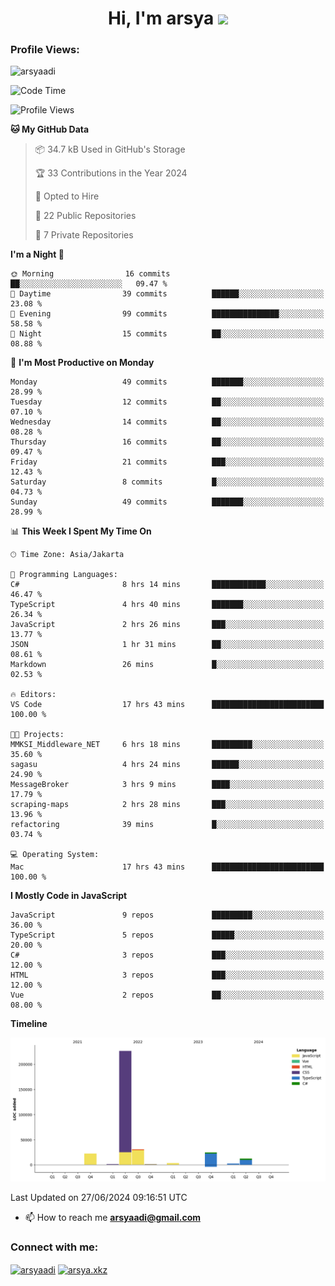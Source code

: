 <h1 align="center">Hi, I'm arsya 
  <img src="https://media.giphy.com/media/hvRJCLFzcasrR4ia7z/giphy.gif" width="30px"/>
</h1>

<p align="left"> <h3>Profile Views:</h3> <img src="https://komarev.com/ghpvc/?username=arsyaadi&label=Profile%20views&color=0e75b6&style=flat" alt="arsyaadi" /> </p>

<!--START_SECTION:waka-->
![Code Time](http://img.shields.io/badge/Code%20Time-2%2C848%20hrs%2036%20mins-blue)

![Profile Views](http://img.shields.io/badge/Profile%20Views-0-blue)

**🐱 My GitHub Data** 

> 📦 34.7 kB Used in GitHub's Storage 
 > 
> 🏆 33 Contributions in the Year 2024
 > 
> 💼 Opted to Hire
 > 
> 📜 22 Public Repositories 
 > 
> 🔑 7 Private Repositories 
 > 
**I'm a Night 🦉** 

```text
🌞 Morning                16 commits          ██░░░░░░░░░░░░░░░░░░░░░░░   09.47 % 
🌆 Daytime                39 commits          ██████░░░░░░░░░░░░░░░░░░░   23.08 % 
🌃 Evening                99 commits          ███████████████░░░░░░░░░░   58.58 % 
🌙 Night                  15 commits          ██░░░░░░░░░░░░░░░░░░░░░░░   08.88 % 
```
📅 **I'm Most Productive on Monday** 

```text
Monday                   49 commits          ███████░░░░░░░░░░░░░░░░░░   28.99 % 
Tuesday                  12 commits          ██░░░░░░░░░░░░░░░░░░░░░░░   07.10 % 
Wednesday                14 commits          ██░░░░░░░░░░░░░░░░░░░░░░░   08.28 % 
Thursday                 16 commits          ██░░░░░░░░░░░░░░░░░░░░░░░   09.47 % 
Friday                   21 commits          ███░░░░░░░░░░░░░░░░░░░░░░   12.43 % 
Saturday                 8 commits           █░░░░░░░░░░░░░░░░░░░░░░░░   04.73 % 
Sunday                   49 commits          ███████░░░░░░░░░░░░░░░░░░   28.99 % 
```


📊 **This Week I Spent My Time On** 

```text
🕑︎ Time Zone: Asia/Jakarta

💬 Programming Languages: 
C#                       8 hrs 14 mins       ████████████░░░░░░░░░░░░░   46.47 % 
TypeScript               4 hrs 40 mins       ███████░░░░░░░░░░░░░░░░░░   26.34 % 
JavaScript               2 hrs 26 mins       ███░░░░░░░░░░░░░░░░░░░░░░   13.77 % 
JSON                     1 hr 31 mins        ██░░░░░░░░░░░░░░░░░░░░░░░   08.61 % 
Markdown                 26 mins             █░░░░░░░░░░░░░░░░░░░░░░░░   02.53 % 

🔥 Editors: 
VS Code                  17 hrs 43 mins      █████████████████████████   100.00 % 

🐱‍💻 Projects: 
MMKSI_Middleware_NET     6 hrs 18 mins       █████████░░░░░░░░░░░░░░░░   35.60 % 
sagasu                   4 hrs 24 mins       ██████░░░░░░░░░░░░░░░░░░░   24.90 % 
MessageBroker            3 hrs 9 mins        ████░░░░░░░░░░░░░░░░░░░░░   17.79 % 
scraping-maps            2 hrs 28 mins       ███░░░░░░░░░░░░░░░░░░░░░░   13.96 % 
refactoring              39 mins             █░░░░░░░░░░░░░░░░░░░░░░░░   03.74 % 

💻 Operating System: 
Mac                      17 hrs 43 mins      █████████████████████████   100.00 % 
```

**I Mostly Code in JavaScript** 

```text
JavaScript               9 repos             █████████░░░░░░░░░░░░░░░░   36.00 % 
TypeScript               5 repos             █████░░░░░░░░░░░░░░░░░░░░   20.00 % 
C#                       3 repos             ███░░░░░░░░░░░░░░░░░░░░░░   12.00 % 
HTML                     3 repos             ███░░░░░░░░░░░░░░░░░░░░░░   12.00 % 
Vue                      2 repos             ██░░░░░░░░░░░░░░░░░░░░░░░   08.00 % 
```



**Timeline**

![Lines of Code chart](https://raw.githubusercontent.com/arsyaadi/arsyaadi/main/assets/bar_graph.png)


 Last Updated on 27/06/2024 09:16:51 UTC
<!--END_SECTION:waka-->

- 📫 How to reach me **arsyaadi@gmail.com**


<h3 align="left">Connect with me:</h3>
<p align="left">
<a href="https://linkedin.com/in/arsyaadi" target="blank"><img align="center" src="https://raw.githubusercontent.com/rahuldkjain/github-profile-readme-generator/master/src/images/icons/Social/linked-in-alt.svg" alt="arsyaadi" height="30" width="40" /></a>
<a href="https://fb.com/arsya.xkz" target="blank"><img align="center" src="https://raw.githubusercontent.com/rahuldkjain/github-profile-readme-generator/master/src/images/icons/Social/facebook.svg" alt="arsya.xkz" height="30" width="40" /></a>
</p>
